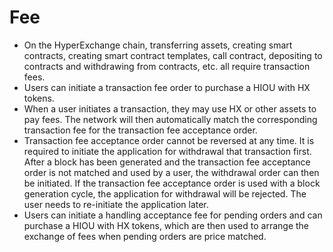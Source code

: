 # Fee

*	On the HyperExchange chain, transferring assets, creating smart contracts, creating smart contract templates, call contract, depositing to contracts and withdrawing from contracts, etc. all require transaction fees. 
*	Users can initiate a transaction fee order to purchase a HIOU with HX tokens.
*	When a user initiates a transaction, they may use HX or other assets to pay fees. The network will then automatically match the corresponding transaction fee for the transaction fee acceptance order.
*	Transaction fee acceptance order cannot be reversed at any time. It is required to initiate the application for withdrawal that transaction first. After a block has been generated and the transaction fee acceptance order is not matched and used by a user, the withdrawal order can then be initiated. If the transaction fee acceptance order is used with a block generation cycle, the application for withdrawal will be rejected. The user needs to re-initiate the application later.
*	Users can initiate a handling acceptance fee for pending orders and can purchase a HIOU with HX tokens, which are then used to arrange the exchange of fees when pending orders are price matched.
